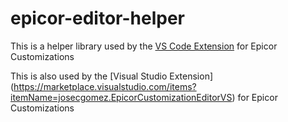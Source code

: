 # epicor-editor-helper
This is a helper library used by the [VS Code Extension](https://marketplace.visualstudio.com/items?itemName=josecgomez.epicor-editor) for Epicor Customizations

This is also used by the [Visual Studio Extension] (https://marketplace.visualstudio.com/items?itemName=josecgomez.EpicorCustomizationEditorVS) for Epicor Customizations
